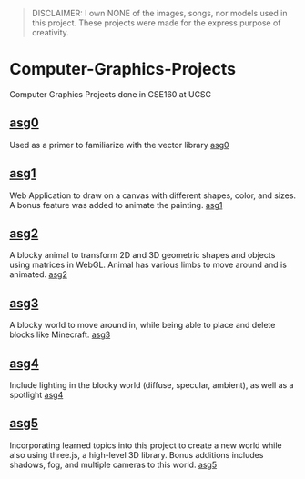 > DISCLAIMER: I own NONE of the images, songs, nor models used in this project. These projects were made for the express purpose of creativity.
# Computer-Graphics-Projects
Computer Graphics Projects done in CSE160 at UCSC

## [asg0](https://people.ucsc.edu/~jrgu/asg0/asg0.html)
Used as a primer to familiarize with the vector library
[asg0](https://i.gyazo.com/3f05430302a74f2f0a85e5d048039173.png)
## [asg1](https://people.ucsc.edu/~jrgu/asg1/asg1%20files/ColoredPoints.html)
Web Application to draw on a canvas with different shapes, color, and sizes. A bonus feature was added to animate the painting.
[asg1](https://i.gyazo.com/add6828410bb33fddbb54079f4e72a82.png)
## [asg2](https://people.ucsc.edu/~jrgu/asg2/blockyAnimal/BlockyAnimal.html)
A blocky animal to transform 2D and 3D geometric shapes and objects using matrices in WebGL. Animal has various limbs to move around and is animated.
[asg2](https://i.gyazo.com/44f915101877afc6e4293d7933e21043.png)
## [asg3](https://people.ucsc.edu/~jrgu/asg3/world/World.html)
A blocky world to move around in, while being able to place and delete blocks like Minecraft.
[asg3](https://i.gyazo.com/f5ddb69bd4ebf80365ab4caa72e3d981.png)
## [asg4](https://people.ucsc.edu/~jrgu/asg4/world/World.html)
Include lighting in the blocky world (diffuse, specular, ambient), as well as a spotlight
[asg4](https://i.gyazo.com/18228bc087294668a433b3a9ec22a1bc.png)
## [asg5](https://people.ucsc.edu/~jrgu/asg5/)
Incorporating learned topics into this project to create a new world while also using three.js, a high-level 3D library. Bonus additions includes shadows, fog, and multiple cameras to this world.
[asg5](https://i.gyazo.com/58ebe6448dd2ad1aef93a9520c710835.png)



